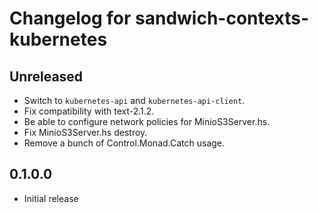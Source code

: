 # Changelog for sandwich-contexts-kubernetes

## Unreleased

* Switch to `kubernetes-api` and `kubernetes-api-client`.
* Fix compatibility with text-2.1.2.
* Be able to configure network policies for MinioS3Server.hs.
* Fix MinioS3Server.hs destroy.
* Remove a bunch of Control.Monad.Catch usage.

## 0.1.0.0

* Initial release
